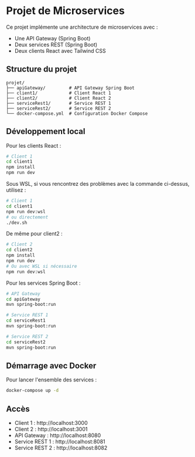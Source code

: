 # Projet de Microservices

Ce projet implémente une architecture de microservices avec :

- Une API Gateway (Spring Boot)
- Deux services REST (Spring Boot)
- Deux clients React avec Tailwind CSS

## Structure du projet

```
projet/
├── apiGateway/         # API Gateway Spring Boot
├── client1/            # Client React 1
├── client2/            # Client React 2
├── serviceRest1/       # Service REST 1
├── serviceRest2/       # Service REST 2
└── docker-compose.yml  # Configuration Docker Compose
```

## Développement local

Pour les clients React :

```bash
# Client 1
cd client1
npm install
npm run dev
```

Sous WSL, si vous rencontrez des problèmes avec la commande ci-dessus, utilisez :

```bash
# Client 1
cd client1
npm run dev:wsl
# ou directement
./dev.sh
```

De même pour client2 :

```bash
# Client 2
cd client2
npm install
npm run dev
# Ou avec WSL si nécessaire
npm run dev:wsl
```

Pour les services Spring Boot :

```bash
# API Gateway
cd apiGateway
mvn spring-boot:run

# Service REST 1
cd serviceRest1
mvn spring-boot:run

# Service REST 2
cd serviceRest2
mvn spring-boot:run
```

## Démarrage avec Docker

Pour lancer l'ensemble des services :

```bash
docker-compose up -d
```

## Accès

- Client 1 : http://localhost:3000
- Client 2 : http://localhost:3001
- API Gateway : http://localhost:8080
- Service REST 1 : http://localhost:8081
- Service REST 2 : http://localhost:8082
